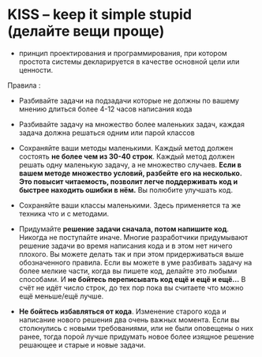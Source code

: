 # KISS – keep it simple stupid (делайте вещи проще)

-  принцип проектирования и программирования, при котором простота системы декларируется в качестве основной цели или ценности.


Правила : 

- Разбивайте задачи на подзадачи которые не должны по вашему мнению длиться более 4-12 часов написания кода

- Разбивайте задачу на множество более маленьких задач, каждая задача должна решаться одним или парой классов

- Сохраняйте ваши методы маленькими. Каждый метод должен состоять **не более чем из 30-40 строк**. Каждый метод должен решать одну маленькую задачу, а не множество случаев. **Если в вашем методе множество условий, разбейте его на несколько. Это повысит читаемость, позволит легче поддерживать код и быстрее находить ошибки в нём.** Вы полюбите улучшать код.

- Сохраняйте ваши классы маленькими. Здесь применяется та же техника что и с методами.

- Придумайте **решение задачи сначала, потом напишите код**. Никогда не поступайте иначе. Многие разработчики придумывают решение задачи во время написания кода и в этом нет ничего плохого. Вы можете делать так и при этом придерживаться выше обозначенного правила. Если вы можете в уме разбивать задачу на более мелкие части, когда вы пишете код, делайте это любыми способами. И **не бойтесь переписывать код ещё и ещё и ещё…** В счёт не идёт число строк, до тех пор пока вы считаете что можно ещё меньше/ещё лучше.

- **Не бойтесь избавляться от кода**. Изменение старого кода и написание нового решения два очень важных момента. Если вы столкнулись с новыми требованиями, или не были оповещены о них ранее, тогда порой лучше придумать новое более изящное решение решающее и старые и новые задачи.

